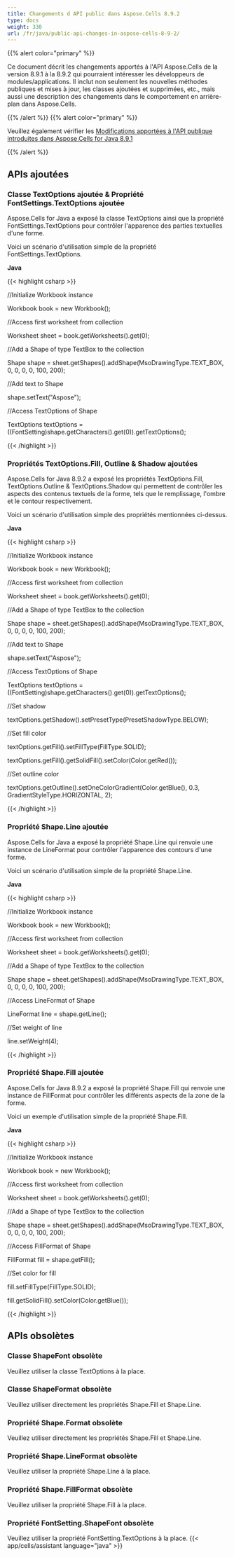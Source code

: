 ```yaml
---
title: Changements d API public dans Aspose.Cells 8.9.2
type: docs
weight: 330
url: /fr/java/public-api-changes-in-aspose-cells-8-9-2/
---
```


{{% alert color="primary" %}} 

Ce document décrit les changements apportés à l'API Aspose.Cells de la version 8.9.1 à la 8.9.2 qui pourraient intéresser les développeurs de modules/applications. Il inclut non seulement les nouvelles méthodes publiques et mises à jour, les classes ajoutées et supprimées, etc., mais aussi une description des changements dans le comportement en arrière-plan dans Aspose.Cells.

{{% /alert %}} {{% alert color="primary" %}} 

Veuillez également vérifier les [Modifications apportées à l'API publique introduites dans Aspose.Cells for Java 8.9.1](http://aspose.com/docs/display/cellsjava/Public+API+Changes+in+Aspose.Cells+8.9.1)

{{% /alert %}} 
## **APIs ajoutées**
### **Classe TextOptions ajoutée & Propriété FontSettings.TextOptions ajoutée**
Aspose.Cells for Java a exposé la classe TextOptions ainsi que la propriété FontSettings.TextOptions pour contrôler l'apparence des parties textuelles d'une forme.

Voici un scénario d'utilisation simple de la propriété FontSettings.TextOptions.

**Java**

{{< highlight csharp >}}

 //Initialize Workbook instance

Workbook book = new Workbook();

//Access first worksheet from collection

Worksheet sheet = book.getWorksheets().get(0);

//Add a Shape of type TextBox to the collection 

Shape shape = sheet.getShapes().addShape(MsoDrawingType.TEXT_BOX, 0, 0, 0, 0, 100, 200);

//Add text to Shape

shape.setText("Aspose");

//Access TextOptions of Shape

TextOptions textOptions =  ((FontSetting)shape.getCharacters().get(0)).getTextOptions();

{{< /highlight >}}
### **Propriétés TextOptions.Fill, Outline & Shadow ajoutées**
Aspose.Cells for Java 8.9.2 a exposé les propriétés TextOptions.Fill, TextOptions.Outline & TextOptions.Shadow qui permettent de contrôler les aspects des contenus textuels de la forme, tels que le remplissage, l'ombre et le contour respectivement. 

Voici un scénario d'utilisation simple des propriétés mentionnées ci-dessus.

**Java**

{{< highlight csharp >}}

 //Initialize Workbook instance

Workbook book = new Workbook();

//Access first worksheet from collection

Worksheet sheet = book.getWorksheets().get(0);

//Add a Shape of type TextBox to the collection 

Shape shape = sheet.getShapes().addShape(MsoDrawingType.TEXT_BOX, 0, 0, 0, 0, 100, 200);

//Add text to Shape

shape.setText("Aspose");

//Access TextOptions of Shape

TextOptions textOptions =  ((FontSetting)shape.getCharacters().get(0)).getTextOptions();

//Set shadow 

textOptions.getShadow().setPresetType(PresetShadowType.BELOW);

//Set fill color

textOptions.getFill().setFillType(FillType.SOLID);

textOptions.getFill().getSolidFill().setColor(Color.getRed());

//Set outline color

textOptions.getOutline().setOneColorGradient(Color.getBlue(), 0.3, GradientStyleType.HORIZONTAL, 2);

{{< /highlight >}}
### **Propriété Shape.Line ajoutée**
Aspose.Cells for Java a exposé la propriété Shape.Line qui renvoie une instance de LineFormat pour contrôler l'apparence des contours d'une forme.

Voici un scénario d'utilisation simple de la propriété Shape.Line.

**Java**

{{< highlight csharp >}}

 //Initialize Workbook instance

Workbook book = new Workbook();

//Access first worksheet from collection

Worksheet sheet = book.getWorksheets().get(0);

//Add a Shape of type TextBox to the collection 

Shape shape = sheet.getShapes().addShape(MsoDrawingType.TEXT_BOX, 0, 0, 0, 0, 100, 200);

//Access LineFormat of Shape

LineFormat line = shape.getLine();

//Set weight of line

line.setWeight(4);

{{< /highlight >}}
### **Propriété Shape.Fill ajoutée**
Aspose.Cells for Java 8.9.2 a exposé la propriété Shape.Fill qui renvoie une instance de FillFormat pour contrôler les différents aspects de la zone de la forme.

Voici un exemple d'utilisation simple de la propriété Shape.Fill.

**Java**

{{< highlight csharp >}}

 //Initialize Workbook instance

Workbook book = new Workbook();

//Access first worksheet from collection

Worksheet sheet = book.getWorksheets().get(0);

//Add a Shape of type TextBox to the collection 

Shape shape = sheet.getShapes().addShape(MsoDrawingType.TEXT_BOX, 0, 0, 0, 0, 100, 200);

//Access FillFormat of Shape

FillFormat fill = shape.getFill();

//Set color for fill

fill.setFillType(FillType.SOLID);

fill.getSolidFill().setColor(Color.getBlue());

{{< /highlight >}}
## **APIs obsolètes**
### **Classe ShapeFont obsolète**
Veuillez utiliser la classe TextOptions à la place.
### **Classe ShapeFormat obsolète**
Veuillez utiliser directement les propriétés Shape.Fill et Shape.Line.
### **Propriété Shape.Format obsolète**
Veuillez utiliser directement les propriétés Shape.Fill et Shape.Line.
### **Propriété Shape.LineFormat obsolète**
Veuillez utiliser la propriété Shape.Line à la place.
### **Propriété Shape.FillFormat obsolète**
Veuillez utiliser la propriété Shape.Fill à la place.
### **Propriété FontSetting.ShapeFont obsolète**
Veuillez utiliser la propriété FontSetting.TextOptions à la place.
{{< app/cells/assistant language="java" >}}
